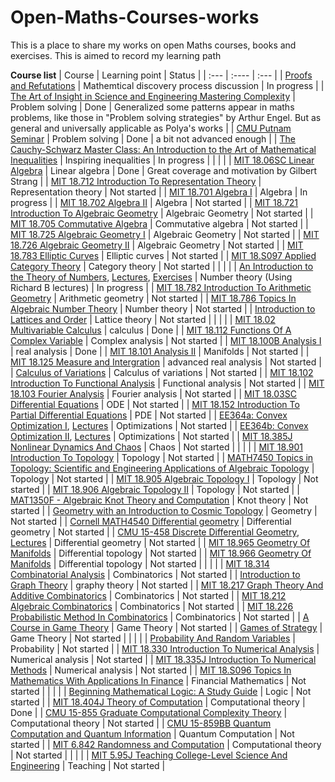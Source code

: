 # Open-Maths-Courses-works
This is a place to share my works on open Maths courses, books and exercises. This is aimed to record my learning path 

**Course list**
| Course      | Learning point | Status     |
| :---        | :----          | :---       |
| [Proofs and Refutations](https://www.amazon.com/Proofs-Refutations-Mathematical-Discovery-Philosophy/dp/1107534054)	|	Mathemtical discovery process discussion	|	In progress	|
| [The Art of Insight in Science and Engineering Mastering Complexity](https://www.amazon.com/Art-Insight-Science-Engineering-Complexity/dp/0262526549)      | Problem solving      | Done   |	Generalized some patterns appear in maths problems, like those in "Problem solving strategies" by Arthur Engel. But as general and universally applicable as Polya's works	|
| [CMU Putnam Seminar](https://www.youtube.com/playlist?list=PLCUfTi5kXIAlUdgk3F49-5kRTJiCuNGNk)      | Problem solving      | Done   |	a bit not advanced enough	|
| [The Cauchy-Schwarz Master Class: An Introduction to the Art of Mathematical Inequalities](https://www.amazon.co.uk/Cauchy-Schwarz-Master-Class-Introduction-Mathematical/dp/052154677X)	|	Inspiring inequalities	|	In progress	|
|	|	|
| [MIT 18.06SC Linear Algebra](https://ocw.mit.edu/courses/18-06sc-linear-algebra-fall-2011/)      | Linear algebra      | Done   |	Great coverage and motivation by Gilbert Strang	|
| [MIT 18.712 Introduction To Representation Theory](https://ocw.mit.edu/courses/18-712-introduction-to-representation-theory-fall-2010/pages/syllabus/)      | Representation theory      | Not started   |
| [MIT 18.701 Algebra I](https://ocw.mit.edu/courses/18-701-algebra-i-fall-2010/)      | Algebra      | In progress   |
| [MIT 18.702 Algebra II](https://ocw.mit.edu/courses/18-702-algebra-ii-spring-2011/)      | Algebra      | Not started   |
| [MIT 18.721 Introduction To Algebraic Geometry](https://math.mit.edu/classes/18.721/Fall2021/index.html)      | Algebraic Geometry      | Not started   |
| [MIT 18.705 Commutative Algebra](https://ocw.mit.edu/courses/18-705-commutative-algebra-fall-2008/)      | Commutative algebra      | Not started   |
| [MIT 18.725 Algebraic Geometry I](https://ocw.mit.edu/courses/18-725-algebraic-geometry-fall-2015/)      | Algebraic Geometry      | Not started   |
| [MIT 18.726 Algebraic Geometry II](https://ocw.mit.edu/courses/18-726-algebraic-geometry-spring-2009/)      | Algebraic Geometry      | Not started   |
| [MIT 18.783 Elliptic Curves](https://math.mit.edu/classes/18.783/2022/index.html)      | Elliptic curves      | Not started   |
| [MIT 18.S097 Applied Category Theory](https://ocw.mit.edu/courses/18-s097-applied-category-theory-january-iap-2019/)      | Category theory      | Not started   |
|	|	|
| [An Introduction to the Theory of Numbers](https://www.amazon.com/Introduction-Theory-Numbers-Ivan-Niven/dp/0471625469), [Lectures](https://www.youtube.com/watch?v=EzE6it9kAsI&list=PL8yHsr3EFj53L8sMbzIhhXSAOpuZ1Fov8), [Exercises](https://ocw.mit.edu/courses/18-781-theory-of-numbers-spring-2012)	|	Number theory (Using Richard B lectures)      | In progress   |
| [MIT 18.782 Introduction To Arithmetic Geometry](https://ocw.mit.edu/courses/18-782-introduction-to-arithmetic-geometry-fall-2013/)      | Arithmetic geometry      | Not started   |
| [MIT 18.786 Topics In Algebraic Number Theory](https://ocw.mit.edu/courses/18-786-topics-in-algebraic-number-theory-spring-2006/)      | Number theory      | Not started   |
| [Introduction to Lattices and Order](https://www.amazon.com/Introduction-Lattices-Order-B-Davey/dp/0521784514)	|	Lattice theory	|	Not started	|
|	|	|
| [MIT 18.02 Multivariable Calculus](https://ocw.mit.edu/courses/18-02sc-multivariable-calculus-fall-2010/)	|	calculus	|	Done	|
| [MIT 18.112 Functions Of A Complex Variable](https://ocw.mit.edu/courses/18-112-functions-of-a-complex-variable-fall-2008/)      | Complex analysis      | Not started   |
| [MIT 18.100B Analysis I](https://ocw.mit.edu/courses/18-100b-analysis-i-fall-2010)	|	real analysis	|	Done	|
| [MIT 18.101 Analysis II](https://ocw.mit.edu/courses/18-101-analysis-ii-fall-2005/)      | Manifolds      | Not started   |
| [MIT 18.125 Measure and Intergration](https://ocw.mit.edu/courses/18-125-measure-and-integration-fall-2003/)	|	advanced real analysis	|	Not started	|
| [Calculus of Variations](https://www.amazon.com/Calculus-Variations-Dover-Books-Mathematics/dp/0486414485)      | Calculus of variations      | Not started   |
| [MIT 18.102 Introduction To Functional Analysis](https://ocw.mit.edu/courses/18-102-introduction-to-functional-analysis-spring-2021/)      | Functional analysis      | Not started   |
| [MIT 18.103 Fourier Analysis](https://ocw.mit.edu/courses/18-103-fourier-analysis-fall-2013/)      | Fourier analysis      | Not started   |
| [MIT 18.03SC Differential Equations](https://ocw.mit.edu/courses/18-03sc-differential-equations-fall-2011/)      | ODE      | Not started   |
| [MIT 18.152 Introduction To Partial Differential Equations](https://ocw.mit.edu/courses/18-152-introduction-to-partial-differential-equations-fall-2011/)      | PDE      | Not started   |
| [EE364a: Convex Optimization I](https://stanford.edu/class/ee364a/index.html), [Lectures](https://www.youtube.com/watch?v=VNON98dKjno&list=PLoCMsyE1cvdXeoqd1hGaMBsCAQQ6otUtO)      | Optimizations      | Not started   |
| [EE364b: Convex Optimization II](https://stanford.edu/class/ee364b/index.html), [Lectures](http://videolectures.net/stanfordee364bs08_convex_optimization2/)      | Optimizations      | Not started   |
| [MIT 18.385J Nonlinear Dynamics And Chaos](https://ocw.mit.edu/courses/18-385j-nonlinear-dynamics-and-chaos-fall-2014/)      | Chaos      | Not started   |
|	|	|
| [MIT 18.901 Introduction To Topology](https://ocw.mit.edu/courses/18-901-introduction-to-topology-fall-2004/)      | Topology      | Not started   |
| [MATH7450 Topics in Topology: Scientific and Engineering Applications of Algebraic Topology](http://homepage.math.uiowa.edu/~idarcy/COURSES/TDA/TDAprelectures.html)      | Topology      | Not started   |
| [MIT 18.905 Algebraic Topology I](https://ocw.mit.edu/courses/18-905-algebraic-topology-i-fall-2016/)      | Topology      | Not started   |
| [MIT 18.906 Algebraic Topology II](https://ocw.mit.edu/courses/18-906-algebraic-topology-ii-spring-2020/)      | Topology      | Not started   |
| [MAT1350F - Algebraic Knot Theory and Computation](http://www.math.toronto.edu/~drorbn/classes/21-1350-KnotTheory/)      | Knot theory      | Not started   |
| [Geometry with an Introduction to Cosmic Topology](https://mphitchman.com/)      | Geometry      | Not started   |
| [Cornell MATH4540 Differential geometry](https://e.math.cornell.edu/people/belk/differentialgeometry/index.htm)      | Differential geometry      | Not started   |
| [CMU 15-458 Discrete Differential Geometry](https://brickisland.net/DDGSpring2021/), [Lectures](https://www.youtube.com/watch?v=mas-PUA3OvA&list=PL9_jI1bdZmz0hIrNCMQW1YmZysAiIYSSS)      | Differential geometry      | Not started   |
| [MIT 18.965 Geometry Of Manifolds](https://ocw.mit.edu/courses/18-965-geometry-of-manifolds-fall-2004/)      | Differential topology      | Not started   |
| [MIT 18.966 Geometry Of Manifolds](https://ocw.mit.edu/courses/18-966-geometry-of-manifolds-spring-2007/)      | Differential topology      | Not started   |
|	|	|
| [MIT 18.314 Combinatorial Analysis](https://ocw.mit.edu/courses/18-314-combinatorial-analysis-fall-2014/)      | Combinatorics      | Not started   |
| [Introduction to Graph Theory](https://www.amazon.com/Introduction-Graph-Theory-Douglas-West/dp/0130144002)	|	graphy theory	|	Not started	|
| [MIT 18.217 Graph Theory And Additive Combinatorics](https://ocw.mit.edu/courses/18-217-graph-theory-and-additive-combinatorics-fall-2019/)      | Combinatorics      | Not started   |
| [MIT 18.212 Algebraic Combinatorics](https://ocw.mit.edu/courses/18-212-algebraic-combinatorics-spring-2019/)      | Combinatorics      | Not started   |
| [MIT 18.226 Probabilistic Method In Combinatorics](https://ocw.mit.edu/courses/18-226-probabilistic-method-in-combinatorics-fall-2020/pages/syllabus/)      | Combinatorics      | Not started   |
| [A Course in Game Theory](https://mitpress.mit.edu/9780262150415/)      | Game Theory      | Not started   |
| [Games of Strategy](https://www.amazon.com/Games-Strategy-Fourth-Avinash-Dixit/dp/0393124444)      | Game Theory      | Not started   |
|	|	|
| [Probability And Random Variables](https://ocw.mit.edu/courses/18-600-probability-and-random-variables-fall-2019)	|	Probability	|	Not started	|
| [MIT 18.330 Introduction To Numerical Analysis](https://github.com/mitmath/18330)	|	Numerical analysis      | Not started   |
| [MIT 18.335J Introduction To Numerical Methods](https://ocw.mit.edu/courses/18-335j-introduction-to-numerical-methods-spring-2019/)      | Numerical analysis      | Not started   |
| [MIT 18.S096 Topics In Mathematics With Applications In Finance](https://ocw.mit.edu/courses/18-725-algebraic-geometry-fall-2015/)      | Financial Mathematics      | Not started   |
|	|	|
| [Beginning Mathematical Logic: A Study Guide](https://www.amazon.com/Beginning-Mathematical-Logic-Study-Guide/dp/1916906338)      | Logic      | Not started   |
| [MIT 18.404J Theory of Computation](https://ocw.mit.edu/courses/18-404j-theory-of-computation-fall-2020/)      | Computational theory      | Done   |
| [CMU 15-855 Graduate Computational Complexity Theory](https://www.cs.cmu.edu/~odonnell/complexity17/)      | Computational theory      | Not started   |
| [CMU 15-859BB Quantum Computation and Quantum Information](https://www.cs.cmu.edu/~odonnell/quantum18/)      | Quantum Computation     | Not started   |
| [MIT 6.842 Randomness and Computation](https://people.csail.mit.edu/ronitt/COURSE/S22/index.html)      | Computational theory      | Not started   |
|	|	|
| [MIT 5.95J Teaching College-Level Science And Engineering](https://ocw.mit.edu/courses/5-95j-teaching-college-level-science-and-engineering-fall-2015/)      | Teaching      | Not started   |
